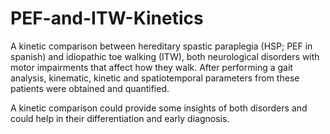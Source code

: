 # PEF-and-ITW-Kinetics

A kinetic comparison between hereditary spastic paraplegia (HSP; PEF in spanish) and idiopathic toe walking (ITW),
both neurological disorders with motor impairments that affect how they walk. After performing a gait analysis,
kinematic, kinetic and spatiotemporal parameters from these patients were obtained and quantified.

A kinetic comparison could provide some insights of both disorders and could help in their differentiation and
early diagnosis.
